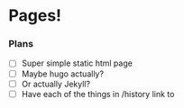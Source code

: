 
# Pages!

### Plans

- [ ] Super simple static html page
- [ ] Maybe hugo actually?
- [ ] Or actually Jekyll?
- [ ] Have each of the things in /history link to 
